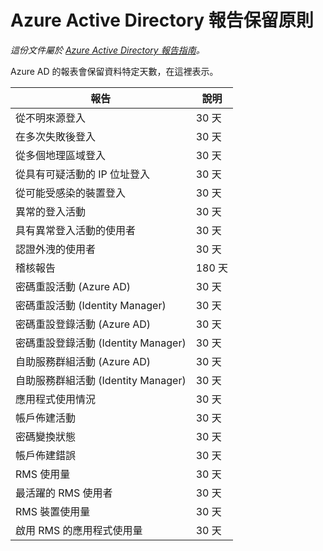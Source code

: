 <properties
    pageTitle="Azure Active Directory 報告保留原則 | Microsoft Azure"
    description="Azure Active Directory 中報告資料的保留原則"
    services="active-directory"
    documentationCenter=""
    authors="kenhoff"
    manager="mbaldwin"
    editor=""/>

<tags
    ms.service="active-directory"
    ms.devlang="na"
    ms.topic="article"
    ms.tgt_pltfrm="na"
    ms.workload="identity"
    ms.date="12/07/2015"
    ms.author="kenhoff"/>

# Azure Active Directory 報告保留原則

*這份文件屬於 [Azure Active Directory 報告指南](active-directory-reporting-guide.md)。*

Azure AD 的報表會保留資料特定天數，在這裡表示。

報告                                                  | 說明
------------------------------------------------------- | -----------
從不明來源登入                           | 30 天
在多次失敗後登入                        | 30 天
從多個地理區域登入                      | 30 天
從具有可疑活動的 IP 位址登入     | 30 天
從可能受感染的裝置登入                 | 30 天
異常的登入活動                              | 30 天
具有異常登入活動的使用者                   | 30 天
認證外洩的使用者                           | 30 天
稽核報告                                            | 180 天
密碼重設活動 (Azure AD)                      | 30 天
密碼重設活動 (Identity Manager)              | 30 天
密碼重設登錄活動 (Azure AD)         | 30 天
密碼重設登錄活動 (Identity Manager) | 30 天
自助服務群組活動 (Azure AD)                 | 30 天
自助服務群組活動 (Identity Manager)         | 30 天
應用程式使用情況                                       | 30 天
帳戶佈建活動                           | 30 天
密碼變換狀態                                | 30 天
帳戶佈建錯誤                             | 30 天
RMS 使用量                                               | 30 天
最活躍的 RMS 使用者                                   | 30 天
RMS 裝置使用量                                        | 30 天
啟用 RMS 的應用程式使用量                           | 30 天


